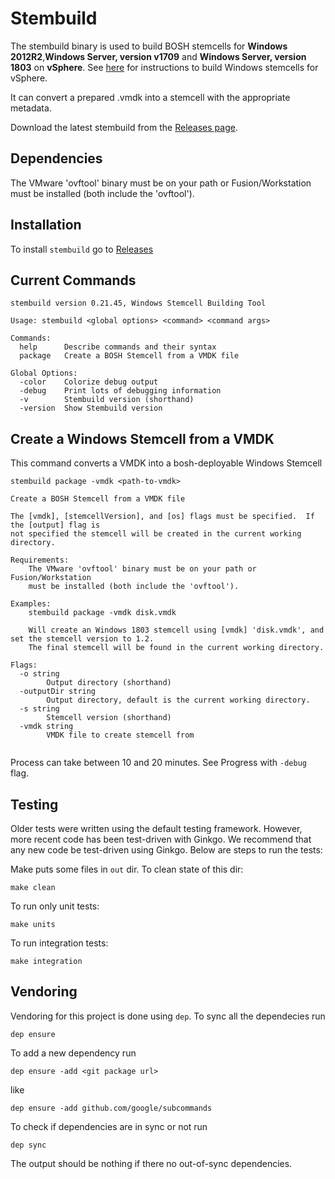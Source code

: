 # Stembuild

The stembuild binary is used to build BOSH stemcells for **Windows 2012R2**,**Windows Server, version v1709** and **Windows Server, version 1803** on **vSphere**. See [here](https://github.com/cloudfoundry-incubator/bosh-windows-stemcell-builder/wiki/Creating-a-vSphere-Stemcell-by-Hand) for instructions to build Windows stemcells for vSphere.

It can convert a prepared .vmdk into a stemcell with the appropriate metadata.

Download the latest stembuild from the [Releases page](https://github.com/cloudfoundry-incubator/stembuild/releases).

## Dependencies
The VMware 'ovftool' binary must be on your path or Fusion/Workstation must be installed (both include the 'ovftool').

## Installation

To install `stembuild` go to [Releases](https://github.com/cloudfoundry-incubator/stembuild/releases)

## Current Commands
```
stembuild version 0.21.45, Windows Stemcell Building Tool

Usage: stembuild <global options> <command> <command args>

Commands:
  help		Describe commands and their syntax
  package	Create a BOSH Stemcell from a VMDK file

Global Options:
  -color	Colorize debug output
  -debug	Print lots of debugging information
  -v		Stembuild version (shorthand)
  -version	Show Stembuild version

```
## Create a Windows Stemcell from a VMDK

This command converts a VMDK into a bosh-deployable Windows Stemcell 
```
stembuild package -vmdk <path-to-vmdk>

Create a BOSH Stemcell from a VMDK file

The [vmdk], [stemcellVersion], and [os] flags must be specified.  If the [output] flag is
not specified the stemcell will be created in the current working directory.

Requirements:
	The VMware 'ovftool' binary must be on your path or Fusion/Workstation
	must be installed (both include the 'ovftool').

Examples:
	stembuild package -vmdk disk.vmdk

	Will create an Windows 1803 stemcell using [vmdk] 'disk.vmdk', and set the stemcell version to 1.2.
	The final stemcell will be found in the current working directory.

Flags:
  -o string
    	Output directory (shorthand)
  -outputDir string
    	Output directory, default is the current working directory.
  -s string
    	Stemcell version (shorthand)
  -vmdk string
    	VMDK file to create stemcell from
      
```

Process can take between 10 and 20 minutes. See Progress with `-debug` flag.

## Testing

Older tests were written using the default testing framework.  However, more recent code
has been test-driven with Ginkgo.  We recommend that any new code be test-driven using Ginkgo.
Below are steps to run the tests:

Make puts some files in `out` dir. To clean state of this dir:
```
make clean
```
To run only unit tests:
```
make units
```
To run integration tests:
```
make integration
```


## Vendoring

Vendoring for this project is done using `dep`. 
To sync all the dependecies run
```
dep ensure
```

To add a new dependency run 
```
dep ensure -add <git package url>
```
like 
```
dep ensure -add github.com/google/subcommands
```

To check if dependencies are in sync or not run
```
dep sync
```
The output should be nothing if there no out-of-sync dependencies.
